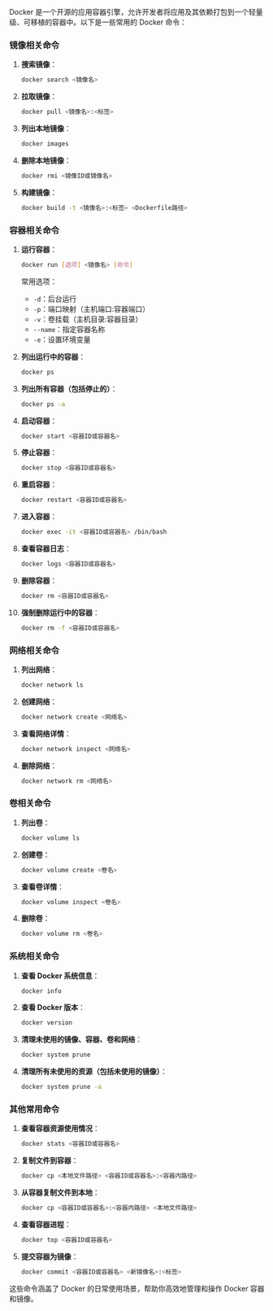 Docker 是一个开源的应用容器引擎，允许开发者将应用及其依赖打包到一个轻量级、可移植的容器中。以下是一些常用的 Docker 命令：

### 镜像相关命令
1. **搜索镜像**：
   ```bash
   docker search <镜像名>
   ```

2. **拉取镜像**：
   ```bash
   docker pull <镜像名>:<标签>
   ```

3. **列出本地镜像**：
   ```bash
   docker images
   ```

4. **删除本地镜像**：
   ```bash
   docker rmi <镜像ID或镜像名>
   ```

5. **构建镜像**：
   ```bash
   docker build -t <镜像名>:<标签> <Dockerfile路径>
   ```

### 容器相关命令
1. **运行容器**：
   ```bash
   docker run [选项] <镜像名> [命令]
   ```
   常用选项：
   - `-d`：后台运行
   - `-p`：端口映射（主机端口:容器端口）
   - `-v`：卷挂载（主机目录:容器目录）
   - `--name`：指定容器名称
   - `-e`：设置环境变量

2. **列出运行中的容器**：
   ```bash
   docker ps
   ```

3. **列出所有容器（包括停止的）**：
   ```bash
   docker ps -a
   ```

4. **启动容器**：
   ```bash
   docker start <容器ID或容器名>
   ```

5. **停止容器**：
   ```bash
   docker stop <容器ID或容器名>
   ```

6. **重启容器**：
   ```bash
   docker restart <容器ID或容器名>
   ```

7. **进入容器**：
   ```bash
   docker exec -it <容器ID或容器名> /bin/bash
   ```

8. **查看容器日志**：
   ```bash
   docker logs <容器ID或容器名>
   ```

9. **删除容器**：
   ```bash
   docker rm <容器ID或容器名>
   ```

10. **强制删除运行中的容器**：
    ```bash
    docker rm -f <容器ID或容器名>
    ```

### 网络相关命令
1. **列出网络**：
   ```bash
   docker network ls
   ```

2. **创建网络**：
   ```bash
   docker network create <网络名>
   ```

3. **查看网络详情**：
   ```bash
   docker network inspect <网络名>
   ```

4. **删除网络**：
   ```bash
   docker network rm <网络名>
   ```

### 卷相关命令
1. **列出卷**：
   ```bash
   docker volume ls
   ```

2. **创建卷**：
   ```bash
   docker volume create <卷名>
   ```

3. **查看卷详情**：
   ```bash
   docker volume inspect <卷名>
   ```

4. **删除卷**：
   ```bash
   docker volume rm <卷名>
   ```

### 系统相关命令
1. **查看 Docker 系统信息**：
   ```bash
   docker info
   ```

2. **查看 Docker 版本**：
   ```bash
   docker version
   ```

3. **清理未使用的镜像、容器、卷和网络**：
   ```bash
   docker system prune
   ```

4. **清理所有未使用的资源（包括未使用的镜像）**：
   ```bash
   docker system prune -a
   ```

### 其他常用命令
1. **查看容器资源使用情况**：
   ```bash
   docker stats <容器ID或容器名>
   ```

2. **复制文件到容器**：
   
   ```bash
   docker cp <本地文件路径> <容器ID或容器名>:<容器内路径>
   ```
   
3. **从容器复制文件到本地**：
   ```bash
   docker cp <容器ID或容器名>:<容器内路径> <本地文件路径>
   ```

4. **查看容器进程**：
   ```bash
   docker top <容器ID或容器名>
   ```

5. **提交容器为镜像**：
   ```bash
   docker commit <容器ID或容器名> <新镜像名>:<标签>
   ```

这些命令涵盖了 Docker 的日常使用场景，帮助你高效地管理和操作 Docker 容器和镜像。